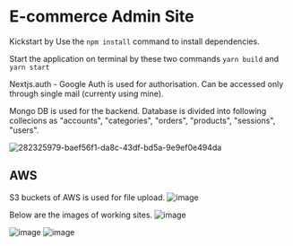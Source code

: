# E-commerce Admin Site

Kickstart by 
Use the `npm install` command to install dependencies.

Start the application on terminal by these two commands `yarn build` and `yarn start`

Nextjs.auth - Google Auth is used for authorisation. Can be accessed only through single mail (currenty using mine).

Mongo DB is used for the backend. Database is divided into following collecions as "accounts", "categories", "orders", "products", "sessions", "users".

![282325979-baef56f1-da8c-43df-bd5a-9e9ef0e494da](https://github.com/p-H-7/E-Commerce-Admin/assets/82563863/b70380b4-3c38-4633-94e0-4491c0ae2e88)


## AWS 
S3 buckets of AWS is used for file upload.
![image](https://github.com/p-H-7/E-Commerce-Admin/assets/82563863/40609a7e-f5c3-407e-b452-3dbb9de6ba37)


Below are the images of working sites.
![image](https://github.com/p-H-7/E-Commerce-Admin/assets/82563863/0cd6dc19-60da-4645-afc7-3a892594dde5)

![image](https://github.com/p-H-7/E-Commerce-Admin/assets/82563863/633674a1-6dbc-4e1c-9a76-f5a467822ef2)
![image](https://github.com/p-H-7/E-Commerce-Admin/assets/82563863/c52f8cc1-7e94-462a-abd2-2fffc5043613)
